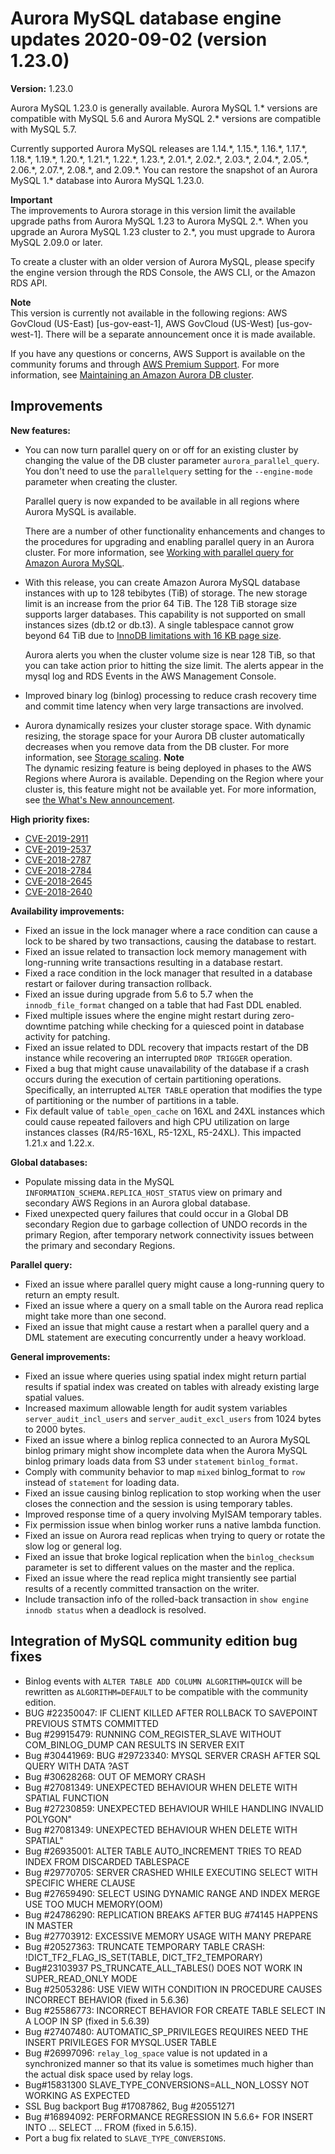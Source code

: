 # Aurora MySQL database engine updates 2020\-09\-02 \(version 1\.23\.0\)<a name="AuroraMySQL.Updates.1230"></a><a name="1230"></a><a name="1.23.0"></a>

**Version:** 1\.23\.0

Aurora MySQL 1\.23\.0 is generally available\. Aurora MySQL 1\.\* versions are compatible with MySQL 5\.6 and Aurora MySQL 2\.\* versions are compatible with MySQL 5\.7\.

 Currently supported Aurora MySQL releases are 1\.14\.\*, 1\.15\.\*, 1\.16\.\*, 1\.17\.\*, 1\.18\.\*, 1\.19\.\*, 1\.20\.\*, 1\.21\.\*, 1\.22\.\*, 1\.23\.\*, 2\.01\.\*, 2\.02\.\*, 2\.03\.\*, 2\.04\.\*, 2\.05\.\*, 2\.06\.\*, 2\.07\.\*, 2\.08\.\*, and 2\.09\.\*\. You can restore the snapshot of an Aurora MySQL 1\.\* database into Aurora MySQL 1\.23\.0\. 

**Important**  
 The improvements to Aurora storage in this version limit the available upgrade paths from Aurora MySQL 1\.23 to Aurora MySQL 2\.\*\. When you upgrade an Aurora MySQL 1\.23 cluster to 2\.\*, you must upgrade to Aurora MySQL 2\.09\.0 or later\. 

 To create a cluster with an older version of Aurora MySQL, please specify the engine version through the RDS Console, the AWS CLI, or the Amazon RDS API\. 

**Note**  
 This version is currently not available in the following regions: AWS GovCloud \(US\-East\) \[us\-gov\-east\-1\], AWS GovCloud \(US\-West\) \[us\-gov\-west\-1\]\. There will be a separate announcement once it is made available\. 

 If you have any questions or concerns, AWS Support is available on the community forums and through [AWS Premium Support](http://aws.amazon.com/support)\. For more information, see [Maintaining an Amazon Aurora DB cluster](USER_UpgradeDBInstance.Maintenance.md)\. 

## Improvements<a name="AuroraMySQL.Updates.1230.Improvements"></a>

 **New features:** 
+  You can now turn parallel query on or off for an existing cluster by changing the value of the DB cluster parameter `aurora_parallel_query`\. You don't need to use the `parallelquery` setting for the `--engine-mode` parameter when creating the cluster\. 

   Parallel query is now expanded to be available in all regions where Aurora MySQL is available\. 

   There are a number of other functionality enhancements and changes to the procedures for upgrading and enabling parallel query in an Aurora cluster\. For more information, see [Working with parallel query for Amazon Aurora MySQL](aurora-mysql-parallel-query.md)\. 
+  With this release, you can create Amazon Aurora MySQL database instances with up to 128 tebibytes \(TiB\) of storage\. The new storage limit is an increase from the prior 64 TiB\. The 128 TiB storage size supports larger databases\. This capability is not supported on small instances sizes \(db\.t2 or db\.t3\)\. A single tablespace cannot grow beyond 64 TiB due to [InnoDB limitations with 16 KB page size](https://dev.mysql.com/doc/refman/5.7/en/innodb-limits.html)\. 

   Aurora alerts you when the cluster volume size is near 128 TiB, so that you can take action prior to hitting the size limit\. The alerts appear in the mysql log and RDS Events in the AWS Management Console\. 
+  Improved binary log \(binlog\) processing to reduce crash recovery time and commit time latency when very large transactions are involved\. 
+  Aurora dynamically resizes your cluster storage space\. With dynamic resizing, the storage space for your Aurora DB cluster automatically decreases when you remove data from the DB cluster\. For more information, see [Storage scaling](Aurora.Managing.Performance.md#Aurora.Managing.Performance.StorageScaling)\. 
**Note**  
 The dynamic resizing feature is being deployed in phases to the AWS Regions where Aurora is available\. Depending on the Region where your cluster is, this feature might not be available yet\. For more information, see [the What's New announcement](http://aws.amazon.com/about-aws/whats-new/2020/10/amazon-aurora-enables-dynamic-resizing-database-storage-space/)\. 

 **High priority fixes:** 
+ [CVE\-2019\-2911](https://cve.mitre.org/cgi-bin/cvename.cgi?name=CVE-2019-2911)
+ [CVE\-2019\-2537](https://cve.mitre.org/cgi-bin/cvename.cgi?name=CVE-2019-2537)
+ [CVE\-2018\-2787](https://cve.mitre.org/cgi-bin/cvename.cgi?name=CVE-2018-2787)
+ [CVE\-2018\-2784](https://cve.mitre.org/cgi-bin/cvename.cgi?name=CVE-2018-2784)
+ [CVE\-2018\-2645](https://cve.mitre.org/cgi-bin/cvename.cgi?name=CVE-2018-2645)
+ [CVE\-2018\-2640](https://cve.mitre.org/cgi-bin/cvename.cgi?name=CVE-2018-2640)

 **Availability improvements:** 
+  Fixed an issue in the lock manager where a race condition can cause a lock to be shared by two transactions, causing the database to restart\. 
+  Fixed an issue related to transaction lock memory management with long\-running write transactions resulting in a database restart\. 
+  Fixed a race condition in the lock manager that resulted in a database restart or failover during transaction rollback\. 
+  Fixed an issue during upgrade from 5\.6 to 5\.7 when the `innodb_file_format` changed on a table that had Fast DDL enabled\. 
+  Fixed multiple issues where the engine might restart during zero\-downtime patching while checking for a quiesced point in database activity for patching\. 
+  Fixed an issue related to DDL recovery that impacts restart of the DB instance while recovering an interrupted `DROP TRIGGER` operation\. 
+  Fixed a bug that might cause unavailability of the database if a crash occurs during the execution of certain partitioning operations\. Specifically, an interrupted `ALTER TABLE` operation that modifies the type of partitioning or the number of partitions in a table\. 
+  Fix default value of `table_open_cache` on 16XL and 24XL instances which could cause repeated failovers and high CPU utilization on large instances classes \(R4/R5\-16XL, R5\-12XL, R5\-24XL\)\. This impacted 1\.21\.x and 1\.22\.x\. 

 **Global databases:** 
+  Populate missing data in the MySQL `INFORMATION_SCHEMA.REPLICA_HOST_STATUS` view on primary and secondary AWS Regions in an Aurora global database\. 
+  Fixed unexpected query failures that could occur in a Global DB secondary Region due to garbage collection of UNDO records in the primary Region, after temporary network connectivity issues between the primary and secondary Regions\. 

 **Parallel query:** 
+  Fixed an issue where parallel query might cause a long\-running query to return an empty result\. 
+  Fixed an issue where a query on a small table on the Aurora read replica might take more than one second\. 
+  Fixed an issue that might cause a restart when a parallel query and a DML statement are executing concurrently under a heavy workload\. 

 **General improvements:** 
+  Fixed an issue where queries using spatial index might return partial results if spatial index was created on tables with already existing large spatial values\. 
+  Increased maximum allowable length for audit system variables `server_audit_incl_users` and `server_audit_excl_users` from 1024 bytes to 2000 bytes\. 
+  Fixed an issue where a binlog replica connected to an Aurora MySQL binlog primary might show incomplete data when the Aurora MySQL binlog primary loads data from S3 under `statement` `binlog_format`\. 
+  Comply with community behavior to map `mixed` binlog\_format to `row` instead of `statement` for loading data\. 
+  Fixed an issue causing binlog replication to stop working when the user closes the connection and the session is using temporary tables\. 
+  Improved response time of a query involving MyISAM temporary tables\. 
+  Fix permission issue when binlog worker runs a native lambda function\. 
+  Fixed an issue on Aurora read replicas when trying to query or rotate the slow log or general log\. 
+  Fixed an issue that broke logical replication when the `binlog_checksum` parameter is set to different values on the master and the replica\. 
+  Fixed an issue where the read replica might transiently see partial results of a recently committed transaction on the writer\. 
+  Include transaction info of the rolled\-back transaction in `show engine innodb status` when a deadlock is resolved\. 

## Integration of MySQL community edition bug fixes<a name="AuroraMySQL.Updates.1230.Patches"></a>
+  Binlog events with `ALTER TABLE ADD COLUMN ALGORITHM=QUICK` will be rewritten as `ALGORITHM=DEFAULT` to be compatible with the community edition\. 
+  BUG \#22350047: IF CLIENT KILLED AFTER ROLLBACK TO SAVEPOINT PREVIOUS STMTS COMMITTED 
+  Bug \#29915479: RUNNING COM\_REGISTER\_SLAVE WITHOUT COM\_BINLOG\_DUMP CAN RESULTS IN SERVER EXIT 
+  Bug \#30441969: BUG \#29723340: MYSQL SERVER CRASH AFTER SQL QUERY WITH DATA ?AST 
+  Bug \#30628268: OUT OF MEMORY CRASH 
+  Bug \#27081349: UNEXPECTED BEHAVIOUR WHEN DELETE WITH SPATIAL FUNCTION 
+  Bug \#27230859: UNEXPECTED BEHAVIOUR WHILE HANDLING INVALID POLYGON" 
+  Bug \#27081349: UNEXPECTED BEHAVIOUR WHEN DELETE WITH SPATIAL" 
+  Bug \#26935001: ALTER TABLE AUTO\_INCREMENT TRIES TO READ INDEX FROM DISCARDED TABLESPACE 
+  Bug \#29770705: SERVER CRASHED WHILE EXECUTING SELECT WITH SPECIFIC WHERE CLAUSE 
+  Bug \#27659490: SELECT USING DYNAMIC RANGE AND INDEX MERGE USE TOO MUCH MEMORY\(OOM\) 
+  Bug \#24786290: REPLICATION BREAKS AFTER BUG \#74145 HAPPENS IN MASTER 
+  Bug \#27703912: EXCESSIVE MEMORY USAGE WITH MANY PREPARE 
+  Bug \#20527363: TRUNCATE TEMPORARY TABLE CRASH: \!DICT\_TF2\_FLAG\_IS\_SET\(TABLE, DICT\_TF2\_TEMPORARY\) 
+  Bug\#23103937 PS\_TRUNCATE\_ALL\_TABLES\(\) DOES NOT WORK IN SUPER\_READ\_ONLY MODE 
+  Bug \#25053286: USE VIEW WITH CONDITION IN PROCEDURE CAUSES INCORRECT BEHAVIOR \(fixed in 5\.6\.36\) 
+  Bug \#25586773: INCORRECT BEHAVIOR FOR CREATE TABLE SELECT IN A LOOP IN SP \(fixed in 5\.6\.39\) 
+  Bug \#27407480: AUTOMATIC\_SP\_PRIVILEGES REQUIRES NEED THE INSERT PRIVILEGES FOR MYSQL\.USER TABLE 
+  Bug \#26997096: `relay_log_space` value is not updated in a synchronized manner so that its value is sometimes much higher than the actual disk space used by relay logs\. 
+  Bug\#15831300 SLAVE\_TYPE\_CONVERSIONS=ALL\_NON\_LOSSY NOT WORKING AS EXPECTED 
+  SSL Bug backport Bug \#17087862, Bug \#20551271 
+  Bug \#16894092: PERFORMANCE REGRESSION IN 5\.6\.6\+ FOR INSERT INTO \.\.\. SELECT \.\.\. FROM \(fixed in 5\.6\.15\)\. 
+  Port a bug fix related to `SLAVE_TYPE_CONVERSIONS`\. 